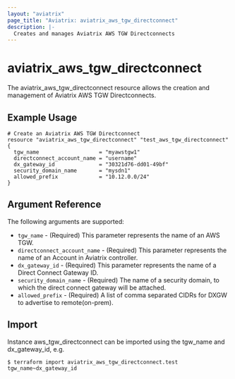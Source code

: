 ```yaml
---
layout: "aviatrix"
page_title: "Aviatrix: aviatrix_aws_tgw_directconnect"
description: |-
  Creates and manages Aviatrix AWS TGW Directconnects
---
```

 
# aviatrix_aws_tgw_directconnect
 
The aviatrix_aws_tgw_directconnect resource allows the creation and management of Aviatrix AWS TGW Directconnects.
 
## Example Usage
 
```hcl
# Create an Aviatrix AWS TGW Directconnect
resource "aviatrix_aws_tgw_directconnect" "test_aws_tgw_directconnect" {
  tgw_name                   = "myawstgw1"
  directconnect_account_name = "username"
  dx_gateway_id              = "30321d76-dd01-49bf"
  security_domain_name       = "mysdn1"
  allowed_prefix             = "10.12.0.0/24"
}
```
 
## Argument Reference
 
The following arguments are supported:
 
* `tgw_name` - (Required) This parameter represents the name of an AWS TGW.
* `directconnect_account_name` - (Required) This parameter represents the name of an Account in Aviatrix controller.
* `dx_gateway_id` - (Required) This parameter represents the name of a Direct Connect Gateway ID.
* `security_domain_name` - (Required) The name of a security domain, to which the direct connect gateway will be attached.
* `allowed_prefix` - (Required) A list of comma separated CIDRs for DXGW to advertise to remote(on-prem).
 
## Import
 
Instance aws_tgw_directconnect can be imported using the tgw_name and dx_gateway_id, e.g.
 
```
$ terraform import aviatrix_aws_tgw_directconnect.test tgw_name~dx_gateway_id
```
